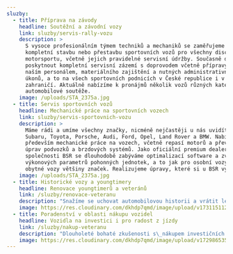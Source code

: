 ```yaml
---
sluzby:
  - title: Příprava na závody
    headline: Soutěžní a závodní vozy
    link: sluzby/servis-rally-vozu
    description: >
      S vysoce profesionálním týmem techniků a mechaniků se zaměřujeme na
      kompletní stavbu nebo přestavbu sportovních vozů pro všechny disciplíny
      motorsportu, včetně jejich pravidelné servisní údržby. Současně dokážeme
      poskytnout kompletní servisní zázemí s doprovodem včetně přípravy vozů
      naším personálem, materiálního zajištění a nutných administrativních
      úkonů, a to na všech sportovních podnicích v České republice i v
      zahraničí. Aktuálně nabízíme k pronájmů několik vozů různých kategorií pro
      automobilové soutěže.
    image: /uploads/STA_2375a.jpg
  - title: Servis sportovních vozů
    headline: Mechanické práce na sportovních vozech
    link: sluzby/servis-sportovnich-vozu
    description: >
      Máme rádi a umíme všechny značky, nicméně nejčastěji u nás uvidíte vozy
      Subaru, Toyota, Porsche, Audi, Ford, Opel, Land Rover a BMW. Nabízíme
      především mechanické práce na vozech, včetně repasí motorů a převodovek,
      úprav podvozků a brzdových systémů. Jako oficiální premium dealer
      společnosti BSR se dlouhodobě zabýváme optimalizací software a zvyšováním
      výkonových parametrů pohonných jednotek, a to jak pro osobní vozy, tak i
      obytné vozy většiny značek. Realizujeme úpravy, které si u BSR vyberete.
    image: /uploads/STA_2375a.jpg
  - title: Historické vozy a youngtimery
    headline: Renovace youngtimerů a veteránů
    link: /sluzby/renovace-veteranu
    description: "Snažíme se uchovat automobilovou historii a vrátit lesk unikátním vozům, které potěšily minulé generace jejich majitelů. Neděláme rozdíl mezi limuzínou, kabrioletem či sportovním vozem. Cenné vozy našich klientů kompletně rozebereme dle potřeby a přání klienta a jednotlivé části poté prochází pod našima rukama kompletní renovací a repasí s\_cílem zachovat prvky jejich původní originality. V\_této oblasti spolupracujeme s\_prověřenými externími dodavateli z\_odpovídajících oborů, jako je čalounictví, elektroinstalace a další. Jinými slovy vracíme vašim veteránům život!\n"
    image: https://res.cloudinary.com/dkhdp7qmd/image/upload/v1731151127/DSC04578_tgtlto.webp
  - title: Poradenství v oblasti nákupu vozidel
    headline: Vozidla na investici i pro radost z jízdy
    link: /sluzby/nakup-veteranu
    description: "Dlouholeté bohaté zkušenosti s\_nákupem investičních a sportovních vozů nám umožňují sdílet naše know-how s vážnými\_zájemci, pro které je vložení finančních prostředků do nákupu automobilů cestou k\_budoucímu ekonomickému profitu. I v této oblasti poskytujeme komplexní služby, tedy od poradenství, přes vyhledání vhodného vozu ve spolupráci s\_lokálními partnery z mnoha evropských zemí až k\_jeho dovezení k\_budoucímu majiteli, to vše s\_vyřízením povinných administrativních formalit. Prověření původu i detailního stavu vozidla spolu s\_odborným odhadem ceny případné renovace je pro nás samozřejmostí!\n"
    image: https://res.cloudinary.com/dkhdp7qmd/image/upload/v1729865350/04_yftun9.webp
---
```


